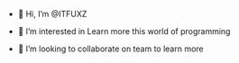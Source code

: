 - 👋 Hi, I’m @ITFUXZ
- 👀 I’m interested in Learn more this world of programming

- 💞️ I’m looking to collaborate on team to learn more


<!---
ITFUXZ/ITFUXZ is a ✨ special ✨ repository because its `README.md` (this file) appears on your GitHub profile.
You can click the Preview link to take a look at your changes.
--->
